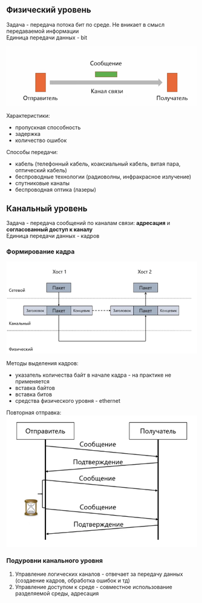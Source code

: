 ## Физический уровень

Задача - передача потока бит по среде. Не вникает в смысл передаваемой информации  
Единица передачи данных - bit

![image](src/net07.png)

Характеристики:
- пропускная способность
- задержка
- количество ошибок

Способы передачи:
* кабель (телефонный кабель, коаксиальный кабель, витая пара, оптический кабель)
* беспроводные технологии (радиоволны, инфракрасное излучение)
* спутниковые каналы
* беспроводная оптика (лазеры)

## Канальный уровень

Задача - передача сообщений по каналам связи: **адресация** и **согласованный доступ к каналу**  
Единица передачи данных - кадров

### Формирование кадра

![image](src/net08.png)

Методы выделения кадров:
- указатель количества байт в начале кадра - на практике не применяется
- вставка байтов
- вставка битов
- средства физического уровня - ethernet

Повторная отправка:  
![image](src/net09.png)

### Подуровни канального уровня
1. Управление логических каналов - отвечает за передачу данных (создаение кадров, обработка ошибок и тд)
2. Управление доступом к среде - совместное использование разделяемой среды, адресация
